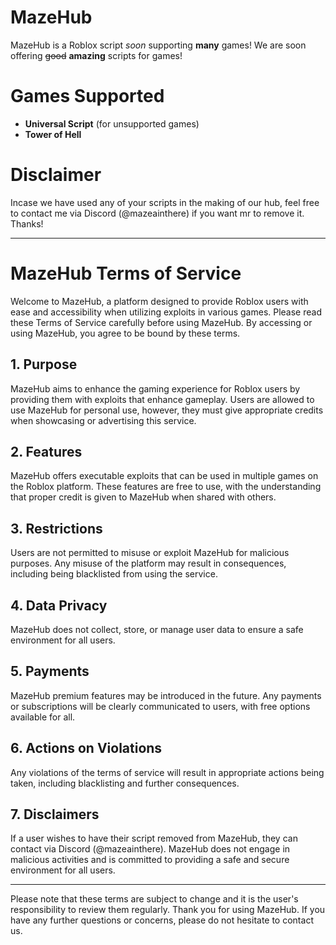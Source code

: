 # MazeHub
MazeHub is a Roblox script *soon* supporting **many** games! We are soon offering ~~good~~ **amazing** scripts for games!

# Games Supported

* **Universal Script** (for unsupported games)
* **Tower of Hell**

# Disclaimer

Incase we have used any of your scripts in the making of our hub, feel free to contact me via Discord (@mazeainthere) if you want mr to remove it. Thanks!

---

# MazeHub Terms of Service

Welcome to MazeHub, a platform designed to provide Roblox users with ease and accessibility when utilizing exploits in various games. Please read these Terms of Service carefully before using MazeHub. By accessing or using MazeHub, you agree to be bound by these terms.

## 1. Purpose
MazeHub aims to enhance the gaming experience for Roblox users by providing them with exploits that enhance gameplay. Users are allowed to use MazeHub for personal use, however, they must give appropriate credits when showcasing or advertising this service.

## 2. Features
MazeHub offers executable exploits that can be used in multiple games on the Roblox platform. These features are free to use, with the understanding that proper credit is given to MazeHub when shared with others.

## 3. Restrictions
Users are not permitted to misuse or exploit MazeHub for malicious purposes. Any misuse of the platform may result in consequences, including being blacklisted from using the service.

## 4. Data Privacy
MazeHub does not collect, store, or manage user data to ensure a safe environment for all users.

## 5. Payments
MazeHub premium features may be introduced in the future. Any payments or subscriptions will be clearly communicated to users, with free options available for all.

## 6. Actions on Violations
Any violations of the terms of service will result in appropriate actions being taken, including blacklisting and further consequences.

## 7. Disclaimers
If a user wishes to have their script removed from MazeHub, they can contact via Discord (@mazeainthere). MazeHub does not engage in malicious activities and is committed to providing a safe and secure environment for all users.

---

Please note that these terms are subject to change and it is the user's responsibility to review them regularly. Thank you for using MazeHub. If you have any further questions or concerns, please do not hesitate to contact us. 
